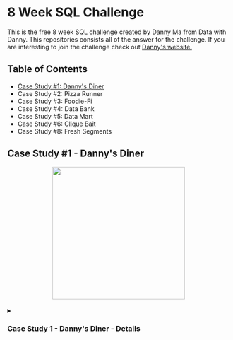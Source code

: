 # 8 Week SQL Challenge

This is the free 8 week SQL challenge created by Danny Ma from Data with Danny. This repositories consists all of the answer for the challenge. If you are interesting to join the challenge check out [Danny's website.](https://8weeksqlchallenge.com)

##  Table of Contents

* [Case Study #1: Danny's Diner](https://github.com/amanda-nascimentobarbosa/8_week_sql_challenge/blob/main/README.md#-case-study-1---dannys-diner)
* Case Study #2: Pizza Runner
* Case Study #3: Foodie-Fi
* Case Study #4: Data Bank
* Case Study #5: Data Mart
* Case Study #6: Clique Bait
* Case Study #8: Fresh Segments
 
## Case Study #1 - Danny's Diner

<p align="center">
  <img width="300" height="300" src="https://8weeksqlchallenge.com/images/case-study-designs/1.png">
</p>

<details> 
  <summary><h3>Case Study 1 - Danny's Diner - Details</h3></summary>

<h3>Business Case</h3>
  
Danny wants to use the data to answer a few simple questions about his customers, especially about their **visiting patterns**, **how much money they’ve spent** and also **which menu items are their favourite**. Having this deeper connection with his customers will help him deliver a better and more personalised experience for his loyal customers.

He plans on using these insights **to help him decide whether he should expand the existing customer loyalty program** - additionally he needs help to generate some basic datasets so his team can easily inspect the data without needing to use SQL.

Danny has provided you with a sample of his overall customer data due to privacy issues - but he hopes that these examples are enough for you to write fully functioning SQL queries to help him answer his questions!

Danny has shared with you 3 key datasets for this case study:

* sales
* menu
* members

You can inspect the entity relationship diagram and example data below.

![](week_1/folder/2.png)

<h3>Case Study Questions</h3>
  
1. What is the total amount each customer spent at the restaurant?
2. How many days has each customer visited the restaurant?
3. What was the first item from the menu purchased by each customer?
4. What is the most purchased item on the menu and how many times was it purchased by all customers?
5. Which item was the most popular for each customer?
6. Which item was purchased first by the customer after they became a member?
7. Which item was purchased just before the customer became a member?
8. What is the total items and amount spent for each member before they became a member?
9. If each $1 spent equates to 10 points and sushi has a 2x points multiplier - how many points would each customer have?
10. In the first week after a customer joins the program (including their join date) they earn 2x points on all items, not just sushi - how many points do customer A and B have at the end of January?

**Bonus Questions**

1. Join All The Things - The following questions are related creating basic data tables that Danny and his team can use to quickly derive insights without needing to join the underlying tables using SQL. Create the table with the columns: customer_id, order_date,	product_name, price and	member

2. Rank All The Things - Danny also requires further information about the ranking of customer products, but he purposely does not need the ranking for non-member purchases so he expects null ranking values for the records when customers are not yet part of the loyalty program.

<h3>Solution</h3>

Tool used: Microsoft SQL Server

Functions:

* CTE, common table expression
* Window Functions
* Aggregate functions — SUM, COUNT
* Join - LEFT JOIN
* GROUP BY Statement
* CASE Expression
* CREATE Database and table 

You can view the solution [here](/week_1/)

<h3>Insights</h3>

After the analysis we can observe some insights:

- About visiting patterns
  * Customer B was the one who attended the establishment the most so far, making 6 visits;
  * Followed by client A with four visits and client C with only two visits;
  * Customers A and C typically order more than one item during a single visit; this may be a sign that they will be dining with company.
  
- How much money they’ve spent
  * Customers A and B, who are already members, spent the most amount at the restaurant in January 2021, an average of 75.00;
  * Customer C, who attended only 2 times, in that same month spent only 36.00;
  * According to the points table, customer B has 940 points, followed by customer A with 860 points, and customer C with 360 points;
  * If we consider that in the first week as a member the items purchased are worth twice the score, customer A has 1370 and B 820.
  
- Which menu items are their favourite
  * Ramen is the most consumed item on the menu, so far;
  * Curry and sushi are dishes that clients have just before joining the club and may be the deciding factor in that decision. Given that customer C, a single-ramen consumer, has not yet joined.
  
 - The restaurant should expand the membership
   * After joining the membership club, customers started coming to the restaurant more often, indicating that the club has the potential to grow and encourage customer loyalty.
  
</details>

